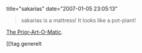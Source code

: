 title="sakarias"
date="2007-01-05 23:05:13"
<blockquote>sakarias is a mattress! It looks like a pot-plant!</blockquote>

<a href="http://thesurrealist.co.uk/priorart.cgi?ref=sakarias">The Prior-Art-O-Matic</a>.

[[!tag  generelt
